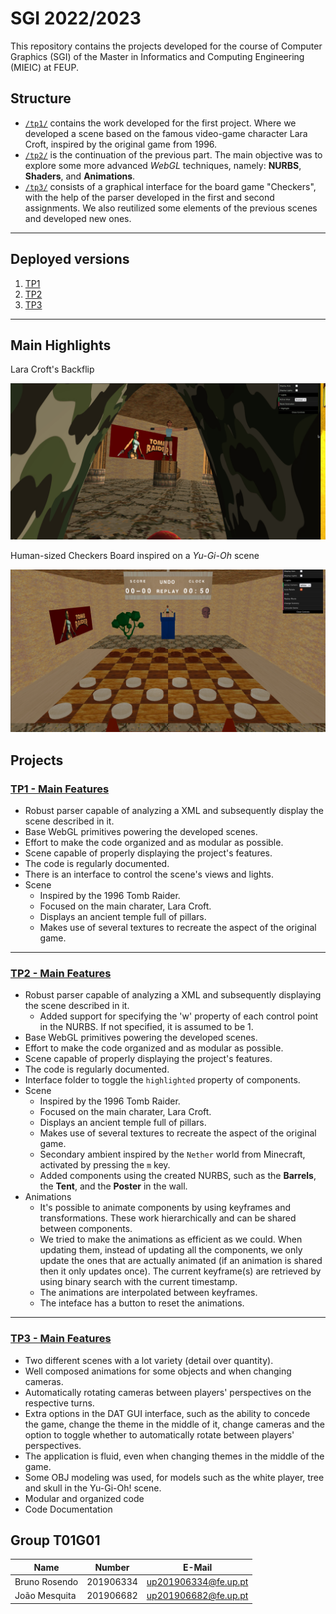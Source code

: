 # SGI 2022/2023
This repository contains the projects developed for the course of Computer Graphics (SGI) of the Master in Informatics and Computing Engineering (MIEIC) at FEUP.

## Structure
- [`/tp1/`](./tp1/) contains the work developed for the first project. Where we developed a scene based on the famous video-game character Lara Croft, inspired by the original game from 1996.
- [`/tp2/`](./tp2/) is the continuation of the previous part. The main objective was to explore some more advanced *WebGL* techniques, namely: **NURBS**, **Shaders**, and **Animations**.
- [`/tp3/`](./tp3/) consists of a graphical interface for the board game "Checkers", with the help of the parser developed in the first and second assignments. We also reutilized some elements of the previous scenes and developed new ones.

----

## Deployed versions
1. [TP1](https://web.fe.up.pt/~up201906682/sgi/tp1/?file=testScene.xml)
2. [TP2](https://web.fe.up.pt/~up201906682/sgi/tp2/?file=testScene.xml)
3. [TP3](https://web.fe.up.pt/~up201906682/sgi/tp3/)

---

## Main Highlights
Lara Croft's Backflip

![Lara Croft Backflip](./tp2/screenshots/laraCroftAnimation.gif)

Human-sized Checkers Board inspired on a *Yu-Gi-Oh* scene

![Yu-Gi-Oh Scene](./tp3/screenshots/screenshot1.png)

## Projects

### [TP1 - Main Features](./tp1/)
- Robust parser capable of analyzing a XML and subsequently display the scene described in it.
- Base WebGL primitives powering the developed scenes.
- Effort to make the code organized and as modular as possible.
- Scene capable of properly displaying the project's features.
- The code is regularly documented.
- There is an interface to control the scene's views and lights.
- Scene
  - Inspired by the 1996 Tomb Raider.
  - Focused on the main charater, Lara Croft.
  - Displays an ancient temple full of pillars.
  - Makes use of several textures to recreate the aspect of the original game.

-----

### [TP2 - Main Features](./tp2/)
- Robust parser capable of analyzing a XML and subsequently displaying the scene described in it.
  - Added support for specifying the 'w' property of each control point in the NURBS. If not specified, it is assumed to be 1.
- Base WebGL primitives powering the developed scenes.
- Effort to make the code organized and as modular as possible.
- Scene capable of properly displaying the project's features.
- The code is regularly documented.
- Interface folder to toggle the `highlighted` property of components.
- Scene
  - Inspired by the 1996 Tomb Raider.
  - Focused on the main charater, Lara Croft.
  - Displays an ancient temple full of pillars.
  - Makes use of several textures to recreate the aspect of the original game.
  - Secondary ambient inspired by the `Nether` world from Minecraft, activated by pressing the `m` key.
  - Added components using the created NURBS, such as the **Barrels**, the **Tent**, and the **Poster** in the wall.
- Animations
  - It's possible to animate components by using keyframes and transformations. These work hierarchically and can be shared between components.
  - We tried to make the animations as efficient as we could. When updating them, instead of updating all the components, we only update the ones that are actually animated (if an animation is shared then it only updates once). The current keyframe(s) are retrieved by using binary search with the current timestamp.
  - The animations are interpolated between keyframes.
  - The inteface has a button to reset the animations.

----

### [TP3 - Main Features](./tp3/)
- Two different scenes with a lot variety (detail over quantity).
- Well composed animations for some objects and when changing cameras.
- Automatically rotating cameras between players' perspectives on the respective turns.
- Extra options in the DAT GUI interface, such as the ability to concede the game, change the theme in the middle of it, change cameras and the option to toggle whether to automatically rotate between players' perspectives.
- The application is fluid, even when changing themes in the middle of the game.
- Some OBJ modeling was used, for models such as the white player, tree and skull in the Yu-Gi-Oh! scene.
- Modular and organized code
- Code Documentation

## Group T01G01
| Name             | Number    | E-Mail             |
| ---------------- | --------- | ------------------ |
| Bruno Rosendo         | 201906334 | up201906334@fe.up.pt                |
| João Mesquita         | 201906682 | up201906682@fe.up.pt                |
